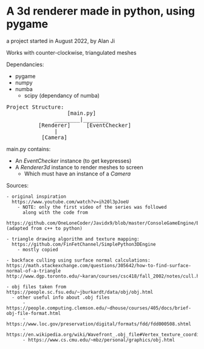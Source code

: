 # A 3d renderer made in python, using pygame

a project started in August 2022, by Alan Ji

Works with counter-clockwise, triangulated meshes

Dependancies:
  - pygame
  - numpy
  - numba
    - scipy (dependancy of numba)

    
<pre>
Project Structure:
                   [main.py]
               ________|________
          [Renderer]     [EventChecker]
               | 
           [Camera]
</pre>

main.py contains:
 - An *EventChecker* instance (to get keypresses)
 - A *Renderer3d* instance to render meshes to screen
    - Which must have an instance of a *Camera*



Sources:

    - original inspiration 
      https://www.youtube.com/watch?v=ih20l3pJoeU 
        - NOTE: only the first video of the series was followed
          along with the code from 
        https://github.com/OneLoneCoder/Javidx9/blob/master/ConsoleGameEngine/BiggerProjects/Engine3D/OneLoneCoder_olcEngine3D_Part1.cpp (adapted from c++ to python)

    - triangle drawing algorithm and texture mapping:
      https://github.com/FinFetChannel/SimplePython3DEngine 
        - mostly copied

    - backface culling using surface normal calculations:
    https://math.stackexchange.com/questions/305642/how-to-find-surface-normal-of-a-triangle 
    http://www.dgp.toronto.edu/~karan/courses/csc418/fall_2002/notes/cull.html 

    - obj files taken from https://people.sc.fsu.edu/~jburkardt/data/obj/obj.html 
      - other useful info about .obj files
          - https://people.computing.clemson.edu/~dhouse/courses/405/docs/brief-obj-file-format.html 
          - https://www.loc.gov/preservation/digital/formats/fdd/fdd000508.shtml 
          - https://en.wikipedia.org/wiki/Wavefront_.obj_file#Vertex_texture_coordinate_indices
          - https://www.cs.cmu.edu/~mbz/personal/graphics/obj.html 



